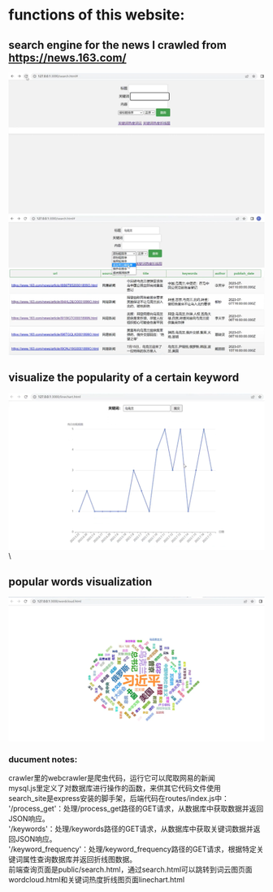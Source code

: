 # functions of this website:

## search engine for the news I crawled from https://news.163.com/
![](/Images/website_show1.png)\
![](/Images/show2.png)
## visualize the popularity of a certain keyword
![](/Images/show3.png)\
## popular words visualization
![](/Images/show4.png)
### ducument notes:
crawler里的webcrawler是爬虫代码，运行它可以爬取网易的新闻\
mysql.js里定义了对数据库进行操作的函数，来供其它代码文件使用\
search_site是express安装的脚手架，后端代码在routes/index.js中：\
'/process_get'：处理/process_get路径的GET请求，从数据库中获取数据并返回JSON响应。\
'/keywords'：处理/keywords路径的GET请求，从数据库中获取关键词数据并返回JSON响应。\
'/keyword_frequency'：处理/keyword_frequency路径的GET请求，根据特定关键词属性查询数据库并返回折线图数据。\
前端查询页面是public/search.html，通过search.html可以跳转到词云图页面wordcloud.html和关键词热度折线图页面linechart.html
